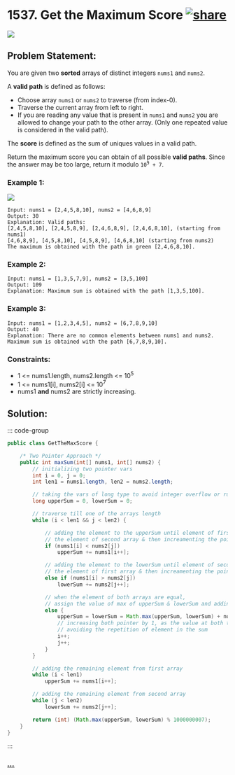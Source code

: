 # 1537. Get the Maximum Score [![share]](https://leetcode.com/problems/get-the-maximum-score/)

![][hard]

## Problem Statement:

You are given two **sorted** arrays of distinct integers `nums1` and `nums2`.

A **valid path** is defined as follows:

- Choose array `nums1` or `nums2` to traverse (from index-0).
- Traverse the current array from left to right.
- If you are reading any value that is present in `nums1` and `nums2` you are allowed to change your path to the other array. (Only one repeated value is considered in the valid path).

The **score** is defined as the sum of uniques values in a valid path.

Return the maximum score you can obtain of all possible **valid paths**. Since the answer may be too large, return it modulo <code>10<sup>9</sup> + 7</code>.

### Example 1:

![](https://assets.leetcode.com/uploads/2020/07/16/sample_1_1893.png)

```
Input: nums1 = [2,4,5,8,10], nums2 = [4,6,8,9]
Output: 30
Explanation: Valid paths:
[2,4,5,8,10], [2,4,5,8,9], [2,4,6,8,9], [2,4,6,8,10], (starting from nums1)
[4,6,8,9], [4,5,8,10], [4,5,8,9], [4,6,8,10] (starting from nums2)
The maximum is obtained with the path in green [2,4,6,8,10].
```

### Example 2:

```
Input: nums1 = [1,3,5,7,9], nums2 = [3,5,100]
Output: 109
Explanation: Maximum sum is obtained with the path [1,3,5,100].
```

### Example 3:

```
Input: nums1 = [1,2,3,4,5], nums2 = [6,7,8,9,10]
Output: 40
Explanation: There are no common elements between nums1 and nums2.
Maximum sum is obtained with the path [6,7,8,9,10].
```

### Constraints:

- 1 <= nums1.length, nums2.length <= 10<sup>5</sup>
- 1 <= nums1[i], nums2[i] <= 10<sup>7</sup>
- nums1 **and** nums2 are strictly increasing.

## Solution:

::: code-group

```java
public class GetTheMaxScore {

    /* Two Pointer Approach */
    public int maxSum(int[] nums1, int[] nums2) {
        // initializing two pointer vars
        int i = 0, j = 0;
        int len1 = nums1.length, len2 = nums2.length;

        // taking the vars of long type to avoid integer overflow or runtime error
        long upperSum = 0, lowerSum = 0;

        // traverse till one of the arrays length
        while (i < len1 && j < len2) {

            // adding the element to the upperSum until element of first array is >=
            // the element of second array & then increamenting the pointer var by 1
            if (nums1[i] < nums2[j])
                upperSum += nums1[i++];

            // adding the element to the lowerSum until element of second array is >=
            // the element of first array & then increamenting the pointer var by 1
            else if (nums1[i] > nums2[j])
                lowerSum += nums2[j++];

            // when the element of both arrays are equal,
            // assign the value of max of upperSum & lowerSum and adding the element itself
            else {
                upperSum = lowerSum = Math.max(upperSum, lowerSum) + nums1[i];
                // increasing both pointer by 1, as the value at both the pointers is same,
                // avoiding the repetition of element in the sum
                i++;
                j++;
            }
        }

        // adding the remaining element from first array
        while (i < len1)
            upperSum += nums1[i++];

        // adding the remaining element from second array
        while (j < len2)
            lowerSum += nums2[j++];

        return (int) (Math.max(upperSum, lowerSum) % 1000000007);
    }
}
```

:::

### [_..._](#)

```

```

<!----------------------------------{ link }--------------------------------->

[share]: https://img.icons8.com/external-anggara-blue-anggara-putra/20/000000/external-share-user-interface-basic-anggara-blue-anggara-putra-2.png
[hard]: https://img.shields.io/badge/Difficulty-Hard-red.svg
